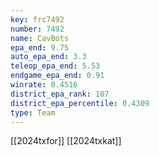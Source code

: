 ```yaml
---
key: frc7492
number: 7492
name: CavBots
epa_end: 9.75
auto_epa_end: 3.3
teleop_epa_end: 5.53
endgame_epa_end: 0.91
winrate: 0.4516
district_epa_rank: 107
district_epa_percentile: 0.4309
type: Team
---
```

[[2024txfor]]
[[2024txkat]]
